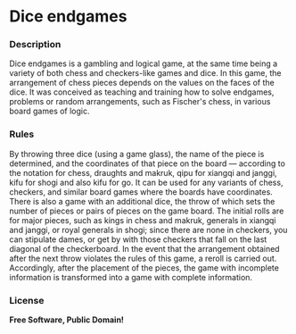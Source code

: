 # **Dice endgames**
### Description
Dice endgames is a gambling and logical game, at the same time being a variety of both chess and checkers-like games and dice. In this game, the arrangement of chess pieces depends on the values on the faces of the dice. It was conceived as teaching and training how to solve endgames, problems or random arrangements, such as Fischer's chess, in various board games of logic.
### Rules
By throwing three dice (using a game glass), the name of the piece is determined, and the coordinates of that piece on the board — according to the notation for chess, draughts and makruk, qipu for xiangqi and janggi, kifu for shogi and also kifu for go. It can be used for any variants of chess, checkers, and similar board games where the boards have coordinates. There is also a game with an additional dice, the throw of which sets the number of pieces or pairs of pieces on the game board. The initial rolls are for major pieces, such as kings in chess and makruk, generals in xiangqi and janggi, or royal generals in shogi; since there are none in checkers, you can stipulate dames, or get by with those checkers that fall on the last diagonal of the checkerboard. In the event that the arrangement obtained after the next throw violates the rules of this game, a reroll is carried out. Accordingly, after the placement of the pieces, the game with incomplete information is transformed into a game with complete information.
### License
**Free Software, Public Domain!**
